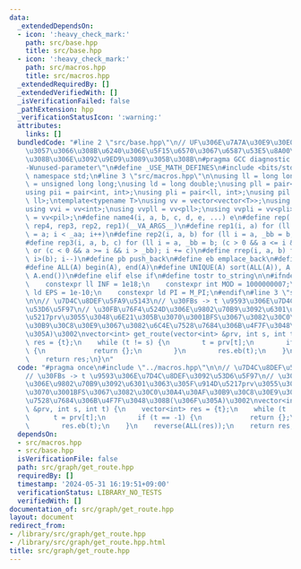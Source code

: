 ```yaml
---
data:
  _extendedDependsOn:
  - icon: ':heavy_check_mark:'
    path: src/base.hpp
    title: src/base.hpp
  - icon: ':heavy_check_mark:'
    path: src/macros.hpp
    title: src/macros.hpp
  _extendedRequiredBy: []
  _extendedVerifiedWith: []
  _isVerificationFailed: false
  _pathExtension: hpp
  _verificationStatusIcon: ':warning:'
  attributes:
    links: []
  bundledCode: "#line 2 \"src/base.hpp\"\n// UF\u306E\u7A7A\u30E9\u30E0\u30C0\u6E21\
    \u3057\u3066\u308B\u6240\u306E\u5F15\u6570\u3067\u6587\u53E5\u8A00\u308F\u308C\
    \u308B\u306E\u3092\u9ED9\u3089\u305B\u308B\n#pragma GCC diagnostic ignored \"\
    -Wunused-parameter\"\n#define _USE_MATH_DEFINES\n#include <bits/stdc++.h>\nusing\
    \ namespace std;\n#line 3 \"src/macros.hpp\"\n\nusing ll = long long;\nusing ull\
    \ = unsigned long long;\nusing ld = long double;\nusing pll = pair<ll, ll>;\n\
    using pii = pair<int, int>;\nusing pli = pair<ll, int>;\nusing pil = pair<int,\
    \ ll>;\ntemplate<typename T>\nusing vv = vector<vector<T>>;\nusing vvl = vv<ll>;\n\
    using vvi = vv<int>;\nusing vvpll = vv<pll>;\nusing vvpli = vv<pli>;\nusing vvpil\
    \ = vv<pil>;\n#define name4(i, a, b, c, d, e, ...) e\n#define rep(...) name4(__VA_ARGS__,\
    \ rep4, rep3, rep2, rep1)(__VA_ARGS__)\n#define rep1(i, a) for (ll i = 0, _aa\
    \ = a; i < _aa; i++)\n#define rep2(i, a, b) for (ll i = a, _bb = b; i < _bb; i++)\n\
    #define rep3(i, a, b, c) for (ll i = a, _bb = b; (c > 0 && a <= i && i < _bb)\
    \ or (c < 0 && a >= i && i > _bb); i += c)\n#define rrep(i, a, b) for (ll i=(a);\
    \ i>(b); i--)\n#define pb push_back\n#define eb emplace_back\n#define mkp make_pair\n\
    #define ALL(A) begin(A), end(A)\n#define UNIQUE(A) sort(ALL(A)), A.erase(unique(ALL(A)),\
    \ A.end())\n#define elif else if\n#define tostr to_string\n\n#ifndef CONSTANTS\n\
    \    constexpr ll INF = 1e18;\n    constexpr int MOD = 1000000007;\n    constexpr\
    \ ld EPS = 1e-10;\n    constexpr ld PI = M_PI;\n#endif\n#line 3 \"src/graph/get_route.hpp\"\
    \n\n// \u7D4C\u8DEF\u5FA9\u5143\n// \u30FBs -> t \u9593\u306E\u7D4C\u8DEF\u3092\
    \u53D6\u5F97\n// \u30FB\u76F4\u524D\u306E\u9802\u70B9\u3092\u6301\u3063\u305F\u914D\
    \u5217prv\u3055\u3048\u6E21\u305B\u3070\u3001BFS\u3067\u3082\u30C0\u30A4\u30AF\
    \u30B9\u30C8\u30E9\u3067\u3082\u6C4E\u7528\u7684\u306B\u4F7F\u3048\u308B(\u306F\
    \u305A)\u3002\nvector<int> get_route(vector<int> &prv, int s, int t) {\n    vector<int>\
    \ res = {t};\n    while (t != s) {\n        t = prv[t];\n        if (t == -1)\
    \ {\n            return {};\n        }\n        res.eb(t);\n    }\n    reverse(ALL(res));\n\
    \    return res;\n}\n"
  code: "#pragma once\n#include \"../macros.hpp\"\n\n// \u7D4C\u8DEF\u5FA9\u5143\n\
    // \u30FBs -> t \u9593\u306E\u7D4C\u8DEF\u3092\u53D6\u5F97\n// \u30FB\u76F4\u524D\
    \u306E\u9802\u70B9\u3092\u6301\u3063\u305F\u914D\u5217prv\u3055\u3048\u6E21\u305B\
    \u3070\u3001BFS\u3067\u3082\u30C0\u30A4\u30AF\u30B9\u30C8\u30E9\u3067\u3082\u6C4E\
    \u7528\u7684\u306B\u4F7F\u3048\u308B(\u306F\u305A)\u3002\nvector<int> get_route(vector<int>\
    \ &prv, int s, int t) {\n    vector<int> res = {t};\n    while (t != s) {\n  \
    \      t = prv[t];\n        if (t == -1) {\n            return {};\n        }\n\
    \        res.eb(t);\n    }\n    reverse(ALL(res));\n    return res;\n}\n"
  dependsOn:
  - src/macros.hpp
  - src/base.hpp
  isVerificationFile: false
  path: src/graph/get_route.hpp
  requiredBy: []
  timestamp: '2024-05-31 16:19:51+09:00'
  verificationStatus: LIBRARY_NO_TESTS
  verifiedWith: []
documentation_of: src/graph/get_route.hpp
layout: document
redirect_from:
- /library/src/graph/get_route.hpp
- /library/src/graph/get_route.hpp.html
title: src/graph/get_route.hpp
---
```

